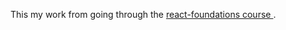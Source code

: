 This my work from going through the [react-foundations course ](https://nextjs.org/learn/react-foundations).
